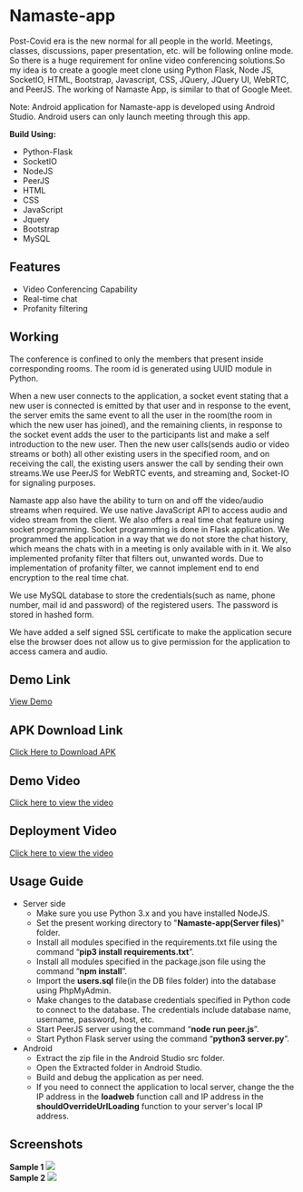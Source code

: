 # Namaste-app
<p>Post-Covid era is the new normal for all people in the world. Meetings, classes, discussions, paper presentation, etc. will be following online mode. So there is a huge requirement for online video conferencing solutions.So my idea is to create a google meet clone using Python Flask, Node JS, SocketIO, HTML, Bootstrap, Javascript, CSS, JQuery, JQuery UI, WebRTC, and PeerJS. The working  of Namaste App, is similar to that of Google Meet.</p>
<p>Note: Android application for Namaste-app is developed using Android Studio. Android users can only launch meeting through this app.</p>


**Build Using:**
* Python-Flask
* SocketIO
* NodeJS
* PeerJS
* HTML
* CSS
* JavaScript
* Jquery
* Bootstrap
* MySQL

## Features
* Video Conferencing Capability
* Real-time chat
* Profanity filtering

## Working
<p>The conference is confined to only the members that present inside corresponding rooms. The room id is generated using UUID module in Python.</p>
<p>When a new user connects to the application, a socket event stating that a new user is connected is emitted by that user and in response to the event, the server emits the same event to all the user in the room(the room in which the new user has joined), and the remaining clients, in response to the socket event adds the user to the participants list and make a self introduction to the new user. Then the new user calls(sends audio or video streams or both) all other existing users in the specified room, and on receiving the call, the existing users answer the call by sending their own streams.We use PeerJS for WebRTC events, and streaming and, Socket-IO for signaling purposes.</p>

<p>Namaste app also have the ability to turn on and off the video/audio streams when required. We use native JavaScript API to access audio and video stream from the client.	
We also offers a real time chat feature using socket programming. Socket programming is done in Flask application. We programmed the application in a way that we do not store the chat history, which means the chats with in a meeting is only available with in it.  We also implemented profanity filter that filters out, unwanted words. Due to implementation of profanity filter, we cannot implement end to end encryption to the real time chat.</p>
<p>We use MySQL database to store the credentials(such as name, phone number, mail id and password) of the registered users. The password is stored in hashed form.</p>

<p>We have added a self signed SSL certificate to make the application secure else the browser does not allow us to give permission for the application to access camera and audio.</p>

## Demo Link
<a href="https://3.84.117.2:3000">View Demo</a>

## APK Download Link
<a href="https://3.84.117.2:3000/download">Click Here to Download APK</a>

## Demo Video
<a href="https://youtu.be/HXpPAQSfSv8">Click here to view the video</a>

## Deployment Video
<a href="https://youtu.be/cgK_SBxJt3o">Click here to view the video</a>

## Usage Guide
* Server side
  * Make sure you use Python 3.x and you have installed NodeJS.
  * Set the present working directory to "**Namaste-app(Server files)**" folder.
  * Install all modules specified in the requirements.txt file using the command “**pip3 install requirements.txt**”.
  * Install all modules specified in the package.json file using the command “**npm install**”.
  * Import the **users.sql** file(in the DB files folder) into the database using PhpMyAdmin.
  * Make changes to the database credentials specified in Python code to connect to the database. The credentials include database name, username, password, host, etc.
  * Start PeerJS server using the command “**node run peer.js**”.
  * Start Python Flask server using the command “**python3 server.py**”.
* Android
  * Extract the zip file in the Android Studio src folder.
  * Open the Extracted folder in Android Studio.
  * Build and debug the application as per need.
  * If you need to connect the application to local server, change the the IP address in the **loadweb** function call and IP address in the **shouldOverrideUrlLoading** function to your server's local IP address.


## Screenshots

**Sample 1**
<img src="http://zateart.com/covidchart/samples/sample1.png" >
<br>
**Sample 2**
<img src="http://zateart.com/covidchart/samples/sample2.png">




